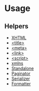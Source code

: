 <!---
# This file is part of the ChillDev ViewHelpers bundle.
#
# @author Rafał Wrzeszcz <rafal.wrzeszcz@wrzasq.pl>
# @copyright 2012 - 2013 © by Rafał Wrzeszcz - Wrzasq.pl.
# @version 0.1.3
# @since 0.0.1
# @package ChillDev\Bundle\ViewHelpersBundle
-->

# Usage

## Helpers

-   [XHTML](./usage/xhtml.md)
-   [&lt;title&gt;](./usage/title.md)
-   [&lt;meta&gt;](./usage/meta.md)
-   [&lt;link&gt;](./usage/link.md)
-   [&lt;script&gt;](./usage/script.md)
-   [xmlns](./usage/xmlns.md)
-   [Standalone](./usage/standalone.md)
-   [Paginator](./usage/paginator.md)
-   [Serializer](./usage/serializer.md)
-   [Formatter](./usage/formatter.md)
